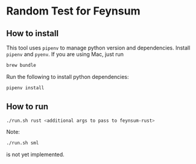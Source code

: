 # Random Test for Feynsum

## How to install

This tool uses `pipenv` to manage python version and dependencies.
Install `pipenv` and `pyenv`. 
If you are using Mac, just run 
```sh
brew bundle
```

Run the following to install python dependencies:
```sh
pipenv install
```

## How to run
```sh
./run.sh rust <additional args to pass to feynsum-rust>
```

Note:

```sh
./run.sh sml
```
is not yet implemented.
